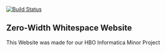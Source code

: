 [![Build Status](https://dev.azure.com/tobiasputman/Zero-width%20Whitespace/_apis/build/status/Website?branchName=master)](https://dev.azure.com/tobiasputman/Zero-width%20Whitespace/_build/latest?definitionId=9&branchName=master)

## Zero-Width Whitespace Website
This Website was made for our HBO Informatica Minor Project
